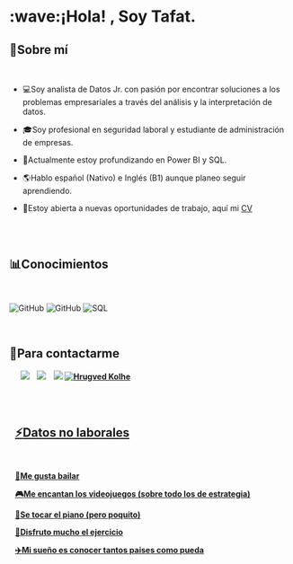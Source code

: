 
<h1 align="left"><b>:wave:¡Hola! , Soy Tafat.</b></h1>
<!--  -->


##  :sunflower:**Sobre mí**



<br>

- :computer:Soy analista de Datos Jr. con pasión por encontrar soluciones a los problemas empresariales a través del análisis y la interpretación de datos.

- :mortar_board:Soy profesional en seguridad laboral y estudiante de administración de empresas.

- :dart:Actualmente estoy profundizando en Power BI y SQL.

- :earth_americas:Hablo español (Nativo) e Inglés (B1) aunque planeo seguir aprendiendo.

- :mag_right:Estoy abierta a nuevas oportunidades de trabajo, aquí mi [CV](https://drive.google.com/file/d/1mRO1IDsXdCt1Gz7HvSd3pDFh0zyJeaGB/view?usp=drive_link)


<br><br>



## :bar_chart:Conocimientos </b>
<br>

   ![GitHub](https://camo.githubusercontent.com/e965bb7577ba5b0e4ee664083aa1624a8acfeb4b5dc0a068efe713a0a3d6f478/68747470733a2f2f696d672e736869656c64732e696f2f62616467652f2d457863656c2d3333333333333f7374796c653d666c6174266c6f676f3d457863656c) 
   ![GitHub](https://camo.githubusercontent.com/98c59ecf8855da31d4ae8bf3313d485abb8d5aedc0afee1441ef895bbb9ca606/68747470733a2f2f696d672e736869656c64732e696f2f62616467652f2d506f77657242492d3333333333333f7374796c653d666c6174266c6f676f3d506f7765724249)
   ![SQL](https://camo.githubusercontent.com/aa5e96720ac51f1c6472739f29c349fbd51f2a23d79d54f9a662c23d066a7c2f/68747470733a2f2f696d672e736869656c64732e696f2f62616467652f2d53514c6974652d3333333333333f7374796c653d666c6174266c6f676f3d73716c697465)
   

<br>   
    






## <b> :iphone:Para contactarme


<p align="left">

 <div align="left"  class="icons-social" style="margin-left: 10px;">
        <a style="margin-left: 10px;"  target="_blank" href="https://www.linkedin.com/in/tafat-montiel">
			<img src="https://img.icons8.com/doodle/40/000000/linkedin--v2.png"></a>
         <a style="margin-left: 10px;" target="_blank" href="https://github.com/TafatMontiel">
		<img src="https://img.icons8.com/doodle/40/000000/github--v1.png"></a>
        <a style="margin-left: 10px;" target="_blank" href="https://www.instagram.com/tafatjebneel/?fbclid=IwY2xjawEnElxleHRuA2FlbQIxMAABHdbhUPFk_5tS0oE9ccwv1Qu8_D3NxV3_1R-agm6hBBbkht_prNzgUz2CSw_aem_q3wr03WuJo-m3xidPSL4Cw">
			<img src="https://img.icons8.com/doodle/40/000000/instagram-new--v2.png"></a>
	 <a href="mailto:tafatmontiel18@hotmail.com">
<img border="0" alt="Hrugved Kolhe" src="https://img.icons8.com/doodle/38/000000/gmail-new.png"/>




   <br> <br>   

    


##  :zap:**Datos no laborales**
<br>


:dancer:Me gusta bailar

:video_game:Me encantan los videojuegos (sobre todo los de estrategia)

:musical_keyboard:Se tocar el piano (pero poquito)

:muscle:Disfruto mucho el ejercicio

:airplane:Mi sueño es conocer tantos paises como pueda

   
		




  
